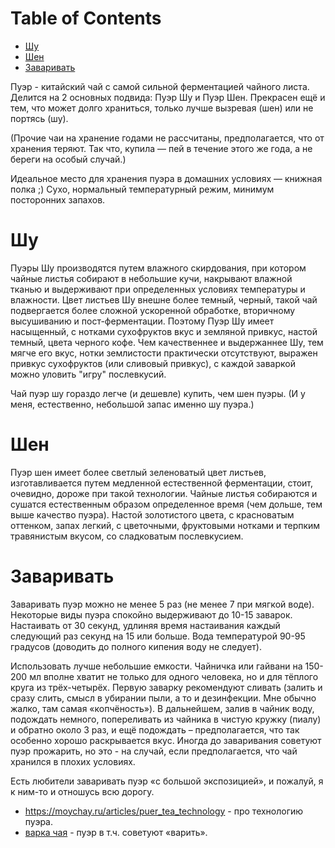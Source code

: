 
# Table of Contents

-   [Шу](#org8f5dc54)
-   [Шен](#org8af818a)
-   [Заваривать](#orgad2c047)

<div class="preview" id="orgafd9200">
<p>
Пуэр - китайский чай с самой сильной ферментацией чайного листа. Делится на 2 основных подвида: Пуэр Шу и Пуэр Шен. Прекрасен ещё и тем, что может долго храниться, только лучше вызревая (шен) или не портясь (шу).
</p>

</div>

(Прочие чаи на хранение годами не рассчитаны, предполагается, что от хранения теряют. Так что, купила — пей в течение этого же года, а не береги на особый случай.)

Идеальное место для хранения пуэра в домашних условиях — книжная полка ;) Сухо, нормальный температурный режим, минимум посторонних запахов.


<a id="org8f5dc54"></a>

# Шу

Пуэры Шу производятся путем влажного скирдования, при котором чайные листья собирают в небольшие кучи, накрывают влажной тканью и выдерживают при определенных условиях температуры и влажности. Цвет листьев Шу внешне более темный, черный, такой чай подвергается более сложной ускоренной обработке, вторичному высушиванию и пост-ферментации. Поэтому Пуэр Шу имеет насыщенный, с нотками сухофруктов вкус и земляной привкус, настой темный, цвета черного кофе. Чем качественнее и выдержаннее Шу, тем мягче его вкус, нотки землистости практически отсутствуют, выражен привкус сухофруктов (или сливовый привкус), с каждой заваркой можно уловить "игру" послевкусий.

Чай пуэр шу гораздо легче (и дешевле) купить, чем шен пуэры. (И у меня, естественно, небольшой запас именно шу пуэра.)


<a id="org8af818a"></a>

# Шен

Пуэр шен имеет более светлый зеленоватый цвет листьев, изготавливается путем медленной естественной ферментации, стоит, очевидно, дороже при такой технологии. Чайные листья собираются и сушатся естественным образом определенное время (чем дольше, тем выше качество пуэра). Настой золотистого цвета, с красноватым оттенком, запах легкий, с цветочными, фруктовыми нотками и терпким травянистым вкусом, со сладковатым послевкусием. 


<a id="orgad2c047"></a>

# Заваривать

Заваривать пуэр можно не менее 5 раз (не менее 7 при мягкой воде). Некоторые виды пуэра спокойно выдерживают до 10-15 заварок. Настаивать от 30 секунд, удлиняя время настаивания каждый следующий раз секунд на 15 или больше. Вода температурой 90-95 градусов (доводить до полного кипения воду не следует).

Использовать лучше небольшие емкости. Чайничка или гайвани на 150-200 мл вполне хватит не только для одного человека, но и для тёплого круга из трёх-четырёх. Первую заварку рекомендуют сливать (залить и сразу слить, смысл в убирании пыли, а то и дезинфекции. Мне обычно жалко, там самая «копчёность»). В дальнейшем, залив в чайник воду, подождать немного, попереливать из чайника в чистую кружку (пиалу) и обратно около 3 раз, и ещё подождать – предполагается, что так особенно хорошо раскрывается вкус. Иногда до заваривания советуют пуэр прожарить, но это - на случай, если предполагается, что чай хранился в плохих условиях.

Есть любители заваривать пуэр «с большой экспозицией», и пожалуй, я к ним-то и отношусь всю дорогу.

-   <https://moychay.ru/articles/puer_tea_technology> - про технологию пуэра.
-   [варка чая](20210413121336-варка_чая.publ.md) - пуэр в т.ч. советуют «варить».

